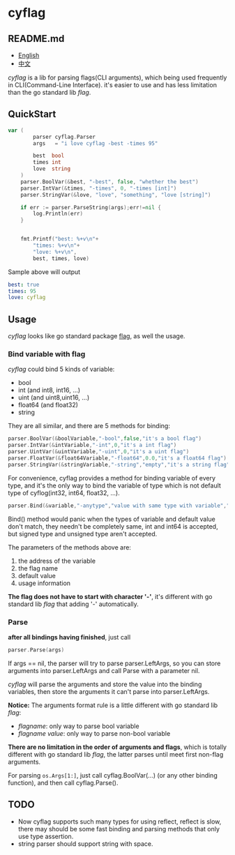 # cyflag

## README.md
- [English](README.md)
- [中文](README.zh_CN.md)

*cyflag* is a lib for parsing flags(CLI arguments), which being used frequently in CLI(Command-Line Interface). it's easier to use and has less limitation than the go standard lib *flag*.

## QuickStart
```go
var (
		parser cyflag.Parser
		args   = "i love cyflag -best -times 95"

		best  bool
		times int
		love  string
	)
	parser.BoolVar(&best, "-best", false, "whether the best")
	parser.IntVar(&times, "-times", 0, "-times [int]")
	parser.StringVar(&love, "love", "something", "love [string]")

	if err := parser.ParseString(args);err!=nil {
		log.Println(err)
	}


	fmt.Printf("best: %+v\n"+
		"times: %+v\n"+
		"love: %+v\n",
		best, times, love)
```
Sample above will output
```yaml
best: true
times: 95
love: cyflag
```

## Usage

*cyflag* looks like go standard package [flag](https://golang.org/pkg/flag/), as well the usage.

### Bind variable with flag
*cyflag* could bind 5 kinds of variable:
- bool
- int (and int8, int16, ...)
- uint (and uint8,uint16, ...)
- float64 (and float32)
- string

They are all similar, and there are 5 methods for binding:
```go
parser.BoolVar(&boolVariable,"-bool",false,"it's a bool flag")
parser.IntVar(&intVariable,"-int",0,"it's a int flag")
parser.UintVar(&uintVariable,"-uint",0,"it's a uint flag")
parser.FloatVar(&float64Variable,"-float64",0.0,"it's a float64 flag")
parser.StringVar(&stringVariable,"-string","empty","it's a string flag")
```

For convenience, cyflag provides a method for binding variable of every type, and it's the only way to bind the variable of type which is not default type of cyflog(int32, int64, float32, ...).
```go
parser.Bind(&variable,"-anytype","value with same type with variable","the usage")
```
Bind() method would panic when the types of variable and default value don't match, they needn't be completely same, int and int64 is accepted, but signed type and unsigned type aren't accepted.

The parameters of the methods above are:
1. the address of the variable
2. the flag name
3. default value
4. usage information

**The flag does not have to start with character '-'**, it's different with go standard lib *flag* that adding '-' automatically.

### Parse
**after all bindings having finished**, just call
```go
parser.Parse(args)
```
If args == nil, the parser will try to parse parser.LeftArgs, so you can store arguments into parser.LeftArgs and call Parse with a parameter nil.

*cyflag* will parse the arguments and store the value into the binding variables, then store the arguments it can't parse into parser.LeftArgs.

**Notice:** The arguments format rule is a little different with go standard lib *flag*:
- *flagname*: only way to parse bool variable
- *flagname value*: only way to parse non-bool variable

**There are no limitation in the order of arguments and flags**, which is totally different with go standard lib *flag*, the latter parses until meet first non-flag arguments.

For parsing `os.Args[1:]`, just call cyflag.BoolVar(...) (or any other binding function), and then call cyflag.Parse().

## TODO
- Now cyflag supports such many types for using reflect, reflect is slow, there may should be some fast binding and parsing methods that only use type assertion.
- string parser should support string with space.